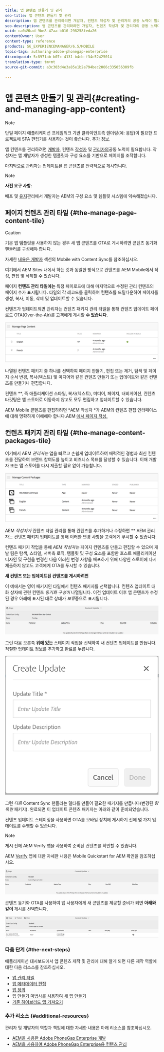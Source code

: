 ```yaml
---
title: 앱 콘텐츠 만들기 및 관리
seo-title: 앱 콘텐츠 만들기 및 관리
description: 앱 콘텐츠를 관리하려면 개발자, 컨텐츠 작성자 및 관리자의 공동 노력이 필요합니다.  작성자는 앱 개발자가 생성한 템플릿과 구성 요소를 기반으로 페이지를 조작합니다.
seo-description: 앱 콘텐츠를 관리하려면 개발자, 컨텐츠 작성자 및 관리자의 공동 노력이 필요합니다.  작성자는 앱 개발자가 생성한 템플릿과 구성 요소를 기반으로 페이지를 조작합니다.
uuid: ca049bad-9be8-47aa-b010-298258feda26
contentOwner: User
content-type: reference
products: SG_EXPERIENCEMANAGER/6.5/MOBILE
topic-tags: authoring-adobe-phonegap-enterprise
discoiquuid: 5c8971ab-b07c-4131-b4cb-f34c52425014
translation-type: tm+mt
source-git-commit: a3c303d4e3a85e1b2e794bec2006c335056309fb

---
```



# 앱 콘텐츠 만들기 및 관리{#creating-and-managing-app-content}

>[!NOTE]
>
>단일 페이지 애플리케이션 프레임워크 기반 클라이언트측 렌더링(예: 응답)이 필요한 프로젝트에 SPA 편집기를 사용하는 것이 좋습니다. [추가 정보](/help/sites-developing/spa-overview.md).

앱 컨텐츠를 관리하려면 [개발자](#developer), 컨텐츠 [작성자](#author) 및 [관리자의](#administrator)공동 노력이 필요합니다. 작성자는 앱 개발자가 생성한 템플릿과 구성 요소를 기반으로 페이지를 조작합니다.

마지막으로 관리자는 업데이트된 앱 콘텐츠를 전략적으로 게시합니다.

>[!NOTE]
>
>**사전 요구 사항**:
>
>배포 및 [유지](/help/sites-deploying/deploy.md)관리에서 개발자는 AEM의 구성 요소 및 템플릿 시스템에 익숙해졌습니다.

## 페이지 컨텐츠 관리 타일 {#the-manage-page-content-tile}

>[!CAUTION]
>
>기본 앱 템플릿을 사용하지 않는 경우 새 앱 콘텐츠를 OTA로 게시하려면 콘텐츠 동기화 핸들러를 구성해야 합니다.
>
>자세한 [내용은 개발자](/help/mobile/phonegap-contentsync.md) 섹션의 Mobile with Content Sync를 참조하십시오.

여기에서 AEM Sites 내에서 하는 것과 동일한 방식으로 컨텐츠를 AEM Mobile에서 작성, 편집 및 삭제할 수 있습니다.

페이지 **컨텐츠 관리 타일에는** 특정 페이로드에 대해 마지막으로 수정된 관리 컨텐츠의 페이지 수가 표시됩니다. 타일의 각 레코드를 클릭하여 컨텐츠를 드릴다운하여 페이지를 생성, 복사, 이동, 삭제 및 업데이트할 수 있습니다.

컨텐츠가 업데이트되면 관리자는 컨텐츠 패키지 관리 타일을 통해 컨텐츠 업데이트 페이로드 OTA(Over-the-Air)를 고객에게 게시할 **수 있습니다.**

![chlimage_1-161](assets/chlimage_1-161.png)

나열된 컨텐츠 패키지 중 하나를 선택하여 페이지 만들기, 편집 또는 제거, 탐색 및 페이지 순서 변경, 복사(텍스트) 및 미디어와 같은 컨텐츠 만들기 또는 업데이트와 같은 컨텐츠를 만들거나 편집합니다.

컨텐츠 **, 즉 애플리케이션 스타일, 복사(텍스트), 미디어, 페이지, 내비게이션, 컨텐츠 타깃팅은 앱 스토어로 이동하지 않고도 모두 편집하고 업데이트할 수 있습니다.

AEM Mobile 콘텐츠를 편집하려면 *AEM 작성자 *가 AEM의 컨텐츠 편집 인터페이스에 대해 명확하게 이해해야 합니다.AEM [에서 페이지 작성.](/help/sites-authoring/qg-page-authoring.md)

## 컨텐츠 패키지 관리 타일 {#the-manage-content-packages-tile}

여기에서 AEM *관리자는* 앱을 빠르고 손쉽게 업데이트하여 매력적인 경험과 최신 컨텐츠를 전달하여 브랜드 참여도를 높이고 비즈니스 목표를 달성할 수 있습니다. 이때 개발자 또는 앱 스토어를 다시 제출할 필요 없이 가능합니다.

![chlimage_1-162](assets/chlimage_1-162.png)

AEM *작성자가* 컨텐츠 타일 관리를 통해 컨텐츠를 추가하거나 수정하면 ** AEM 관리자는 컨텐츠 패키지 업데이트를 통해 이러한 변경 사항을 고객에게 푸시할 수 있습니다.

컨텐츠 패키지 작업을 통해 *AEM 작성자는* 페이지 컨텐츠를 만들고 편집할 수 있으며 개발 팀은 탐색, 스타일, 서버측 로직, 템플릿 및 구성 요소를 포함한 호스트 애플리케이션 디자인 및 구현을 변경한 다음 이러한 변경 사항을 배포하기 위해 다양한 스토어에 다시 제출하지 않고도 고객에게 OTA를 푸시할 수 있습니다.

**새 컨텐츠 또는 업데이트된 컨텐츠를 게시하려면**

이 예에서는 영어 패키지인 타일에서 컨텐츠 패키지를 선택합니다. 컨텐츠 업데이트 대화 상자에 관련 컨텐츠 *동기화 구성이* 나열됩니다. 이전 업데이트 이후 앱 콘텐츠가 수정된 경우 아래에 표시된 대로 상태가 *보류*&#x200B;중으로 표시됩니다.

![chlimage_1-163](assets/chlimage_1-163.png)

그런 다음 오른쪽 **위에 있는** 스테이지 작업을 선택하여 새 컨텐츠 업데이트를 만듭니다. 적절한 업데이트 정보를 추가하고 완료를 누릅니다.

![chlimage_1-164](assets/chlimage_1-164.png)

그런 *다음* Content Sync 핸들러는 델타를 만들어 필요한 패키지를 만듭니다(변경된 *항목만* 패키지). 완료되면 이 업데이트 콘텐츠 패키지는 아래와 같이 준비되었습니다.

컨텐츠 업데이트 스테이징을 사용하면 OTA를 모바일 장치에 게시하기 전에 몇 가지 업데이트를 수행할 수 있습니다.

>[!NOTE]
>
>게시 전에 AEM Verify 앱을 사용하여 준비된 컨텐츠를 확인할 수 있습니다.
>
>AEM [Verify](/help/mobile/phonegap-mobile-quickstart.md) 앱에 대한 자세한 내용은 Mobile Quickstart for AEM 확인을 참조하십시오.

![chlimage_1-165](assets/chlimage_1-165.png)

콘텐츠 동기화 OTA를 사용하여 앱 사용자에게 새 콘텐츠를 제공할 준비가 되면 **아래와 같이** 게시를 선택합니다.

![chlimage_1-166](assets/chlimage_1-166.png)

### 다음 단계 {#the-next-steps}

애플리케이션 대시보드에서 앱 콘텐츠 제작 및 관리에 대해 알게 되면 다른 제작 역할에 대한 다음 리소스를 참조하십시오.

* [앱 관리 타일](/help/mobile/phonegap-app-details-tile.md)
* [앱 메타데이터 편집](/help/mobile/phonegap-editmetadata.md)
* [앱 정의](/help/mobile/phonegap-app-definitions.md)
* [앱 만들기 마법사를 사용하여 새 앱 만들기](/help/mobile/phonegap-create-new-app.md)
* [기존 하이브리드 앱 가져오기](/help/mobile/phonegap-adding-content-to-imported-app.md)

### 추가 리소스 {#additional-resources}

관리자 및 개발자의 역할과 책임에 대한 자세한 내용은 아래 리소스를 참조하십시오.

* [AEM을 사용한 Adobe PhoneGap Enterprise 개발](/help/mobile/developing-in-phonegap.md)
* [AEM을 사용하여 Adobe PhoneGap Enterprise용 컨텐츠 관리](/help/mobile/administer-phonegap.md)
